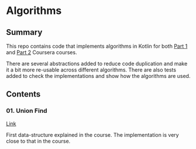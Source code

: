 # Algorithms #

## Summary ##

This repo contains code that implements algorithms in Kotlin for both
[Part 1](https://www.coursera.org/learn/algorithms-part1) and
[Part 2](https://www.coursera.org/learn/algorithms-part2) Coursera courses.

There are several abstractions added to reduce code duplication and make it 
a bit more re-usable across different algorithms. There are also tests
added to check the implementations and show how the algorithms are used.

## Contents ##

### 01. Union Find ###

[Link](src/main/kotlin/alg01unionfind/README.md)

First data-structure explained in the course. The implementation is very 
close to that in the course.
